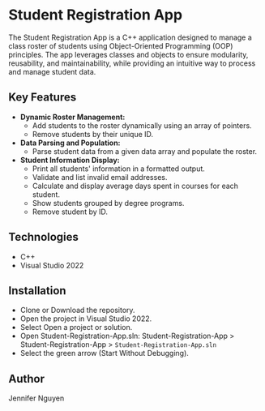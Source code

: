 # Student Registration App
The Student Registration App is a C++ application designed to manage a class roster of students using Object-Oriented Programming (OOP) principles. The app leverages classes and objects to ensure modularity, reusability, and maintainability, while providing an intuitive way to process and manage student data.

## Key Features
- **Dynamic Roster Management:** 
  - Add students to the roster dynamically using an array of pointers.
  - Remove students by their unique ID.
- **Data Parsing and Population:**
  - Parse student data from a given data array and populate the roster.
- **Student Information Display:**
  - Print all students' information in a formatted output.
  - Validate and list invalid email addresses.
  - Calculate and display average days spent in courses for each student.
  - Show students grouped by degree programs.
  - Remove student by ID.

## Technologies
- C++
- Visual Studio 2022

## Installation
- Clone or Download the repository.
- Open the project in Visual Studio 2022.
- Select Open a project or solution.
- Open Student-Registration-App.sln: Student-Registration-App > Student-Registration-App > `Student-Registration-App.sln`
- Select the green arrow (Start Without Debugging).

## Author
Jennifer Nguyen